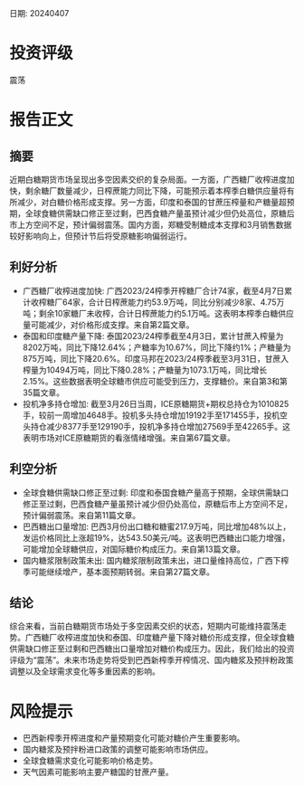 
日期: 20240407

# 投资评级

震荡

# 报告正文

## 摘要

近期白糖期货市场呈现出多空因素交织的复杂局面。一方面，广西糖厂收榨进度加快，剩余糖厂数量减少，日榨蔗能力同比下降，可能预示着本榨季白糖供应量将有所减少，对白糖价格形成支撑。另一方面，印度和泰国的甘蔗压榨量和产糖量超预期，全球食糖供需缺口修正至过剩，巴西食糖产量虽预计减少但仍处高位，原糖后市上方空间不足，预计偏弱震荡。国内方面，郑糖受制糖成本支撑和3月销售数据较好影响向上，但预计节后将受原糖影响偏弱运行。

## 利好分析

* 广西糖厂收榨进度加快: 广西2023/24榨季开榨糖厂合计74家，截至4月7日累计收榨糖厂64家，合计日榨蔗能力约53.9万吨，同比分别减少8家、4.75万吨；剩余10家糖厂未收榨，合计日榨蔗能力约5.1万吨。这表明本榨季白糖供应量可能减少，对价格形成支撑。来自第2篇文章。
* 泰国和印度糖产量下降: 泰国2023/24榨季截至4月3日，累计甘蔗入榨量为8202万吨，同比下降12.64%；产糖率为10.67%，同比下降约1%；产糖量为875万吨，同比下降20.6%。印度马邦在2023/24榨季截至3月31日，甘蔗入榨量为10494万吨，同比下降0.28%；产糖量为1073.1万吨，同比增长2.15%。这些数据表明全球糖市供应可能受到压力，支撑糖价。来自第3和第35篇文章。
* 投机净多持仓增加: 截至3月26日当周，ICE原糖期货+期权总持仓为1010825手，较前一周增加4648手。投机多头持仓增加19192手至171455手，投机空头持仓减少8377手至129190手，投机净多持仓增加27569手至42265手。这表明市场对ICE原糖期货的看涨情绪增强。来自第67篇文章。

## 利空分析

* 全球食糖供需缺口修正至过剩: 印度和泰国食糖产量高于预期，全球供需缺口修正至过剩，巴西食糖产量虽预计减少但仍处高位，原糖后市上方空间不足，预计偏弱震荡。来自第11篇文章。
* 巴西糖出口量增加: 巴西3月份出口糖和糖蜜217.9万吨，同比增加48%以上，发运价格同比上涨超19%，达543.50美元/吨。这表明巴西糖出口能力增强，可能增加全球糖供应，对国际糖价构成压力。来自第13篇文章。
* 国内糖浆限制政策未出: 国内糖浆限制政策未出，进口量维持高位，广西下榨季可能继续增产，基本面预期转弱。来自第27篇文章。

## 结论

综合来看，当前白糖期货市场处于多空因素交织的状态，短期内可能维持震荡走势。广西糖厂收榨进度加快和泰国、印度糖产量下降对糖价形成支撑，但全球食糖供需缺口修正至过剩和巴西糖出口量增加对糖价构成压力。因此，我们给出的投资评级为“震荡”。未来市场走势将受到巴西新榨季开榨情况、国内糖浆及预拌粉政策调整以及全球需求变化等多重因素的影响。

# 风险提示

* 巴西新榨季开榨进度和产量预期变化可能对糖价产生重要影响。
* 国内糖浆及预拌粉进口政策的调整可能影响市场供应。
* 全球食糖需求变化可能影响价格走势。
* 天气因素可能影响主要产糖国的甘蔗产量。
